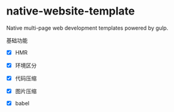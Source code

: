 # native-website-template

Native multi-page web development templates powered by gulp.

基础功能  
- [x] HMR

- [x] 环境区分

- [x] 代码压缩

- [x] 图片压缩

- [x] babel